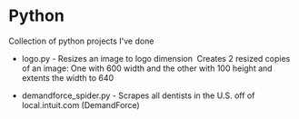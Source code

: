 # Python
Collection of python projects I've done

- logo.py - Resizes an image to logo dimension 	Creates 2 resized copies of an image: One with 600 width and the other with 100 height and extents the width to 640

- demandforce_spider.py - Scrapes all dentists in the U.S. off of local.intuit.com (DemandForce)
